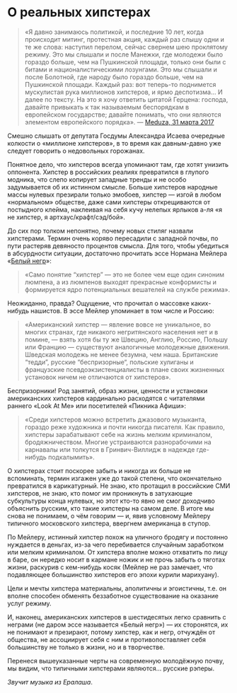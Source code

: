 
# О реальных хипстерах

> «Я давно занимаюсь политикой, и последние 10 лет, когда происходит митинг, протестная акция, каждый раз слышу одни и те же слова: наступил перелом, сейчас свернем шею проклятому режиму. Это мы слышали и после Манежки, где молодежи было гораздо больше, чем на Пушкинской площади, только они были с битами и националистическими лозунгами. Это мы слышали и после Болотной, где народу было гораздо больше, чем на Пушкинской площади. Каждый раз: вот теперь-то поднимется мускулистая рука миллионов хипстеров, и ярмо деспотизма… И далее по тексту. На это я хочу ответить цитатой Герцена: господа, давайте привыкать к так называемым беспорядкам в европейском государстве; давайте понимать, что они являются элементом европейского порядка». — [Meduza, 31 марта 2017][1]

Смешно слышать от депутата Госдумы Александра Исаева очередные колкости о «миллионе хипстеров», в то время как давным-давно уже следует говорить о недовольных горожанах. 

Понятное дело, что хипстеров всегда упоминают там, где хотят унизить оппонента. Хипстер в российских реалиях превратился в глупого модника, что слепо копирует западные тренды и не особо задумывается об их истинном смысле. Больше хипстеров народные массы нулевых презирали только эмобоев, хипстер — изгой в любом «нормальном» обществе, даже сами хипстеры открещиваются от постыдного клейма, наклеивая на себя кучу нелепых ярлыков а-ля «я не хипстер, я артхаус/крафт/сэд/бой».

До сих пор толком непонятно, почему новых стиляг назвали хипстерами. Термин очень коряво пересадили с западной почвы, по пути растеряв девяносто процентов смысла. Для того, чтобы убедиться в абсурдности ситуации, достаточно прочитать эссе Нормана Мейлера «[Белый негр][2]»:

> «Само понятие “хипстер” — это не более чем еще один синоним люмпена, а из люмпенов выходят прекрасные конформисты и формируется ядро потенциальных вешателей на службе режима».

Неожиданно, правда? Ощущение, что прочитал о массовке каких-нибудь нашистов. В эссе Мейлер упоминает в том числе и Россию:

> «Американский хипстер — явление вовсе не уникальное, во многих странах, где никакого негритянского населения нет и в помине, — взять хотя бы ту же Швецию, Англию, Россию, Польшу или Францию — существуют аналогичные молодежные движения. Шведская молодежь не менее безумна, чем наша. Британские “тедди”, русские “беспризорные“, польские хулиганы и французские псевдоэкзистенциалисты в плане своих жизненных установок ничем не отличаются от хипстеров».

Беспризорники! Род занятий, образ жизни, ценности и установки американских хипстеров кардинально расходятся с читателями раннего «Look At Me» или посетителей «Пикника Афиши»:

> «Среди хипстеров можно встретить джазового музыканта, гораздо реже художника и почти никогда писателя. Как правило, хипстеры зарабатывают себе на жизнь мелким криминалом, бродяжничеством. Многие устраиваются разнорабочими на карнавалы или толкутся в Гринвич-Виллидж в надежде где-нибудь подкалымить».

О хипстерах стоит поскорее забыть и никогда их больше не вспоминать, термин изгажен уже до такой степени, что окончательно превратился в карикатурный. Не знаю, кто протащил в российские СМИ хипстеров, не знаю, кто помог им проникнуть в затухающие субкультуры конца нулевых, но этот кто-то явно не смог доходчиво объяснить русским, кто такие хипстеры на самом деле. В итоге мы снова не понимаем, о чём говорим — и, явив условному Мейлеру типичного московского хипстера, ввергнем американца в ступор.

По Мейлеру, истинный хипстер похож на уличного бродягу и постоянно нуждается в деньгах, из-за чего перебивается случайным заработком или мелким криминалом. От хипстера вполне можно отхватить по лицу в баре, он нередко носит в кармане ножик и не прочь забыть о тяготах жизни, раскурив с кем-нибудь косяк (Мейлер не раз замечает, что подавляющее большинство хипстеров его эпохи курили марихуану).

Цели и мечты хипстера материальны, аполитичны и эгоистичны, т.е. он вполне способен обменять беззаботное существование на оказание услуг режиму.

И, наконец, американских хипстеров в шестидесятых легко сравнить с неграми (не даром эссе называется «Белый негр») — их сторонятся, их не понимают и презирают, потому хипстер, как и негр, отчуждён от общества, не ассоциирует себя с ним и противопоставляет себя большинству не только в жизни, но и в творчестве.

Перенеся вышеуказанные черты на современную молодёжную почву, мы видим, что типичными хипстерами являются… русские рэперы.

_Звучит музыка из Ералаша_.

[1]:	https://meduza.io/feature/2017/03/31/nevozmozhno-vesti-dialog-s-nesuschimsya-po-relsam-lokomotivom
[2]:	https://ru.bookmate.com/books/FL5ekjB6